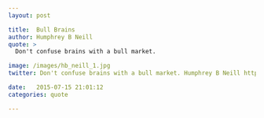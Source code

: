 ```yaml
---
layout: post

title:  Bull Brains
author: Humphrey B Neill
quote: >
  Don't confuse brains with a bull market.

image: /images/hb_neill_1.jpg
twitter: Don't confuse brains with a bull market. Humphrey B Neill http://quotes.stockflare.com/

date:   2015-07-15 21:01:12
categories: quote

---
```


